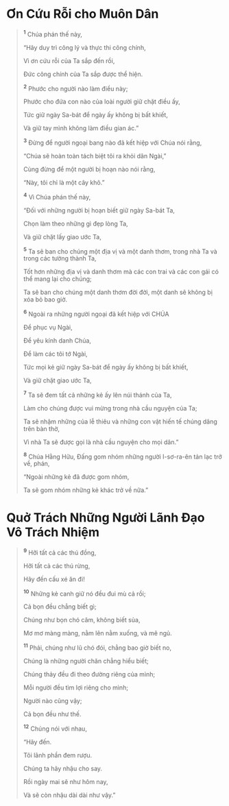 # Ơn Cứu Rỗi cho Muôn Dân

> <sup><b>1</b></sup> Chúa phán thế này,
> 
> “Hãy duy trì công lý và thực thi công chính,
> 
> Vì ơn cứu rỗi của Ta sắp đến rồi,
> 
> Ðức công chính của Ta sắp được thể hiện.
> 
> <sup><b>2</b></sup> Phước cho người nào làm điều này;
> 
> Phước cho đứa con nào của loài người giữ chặt điều ấy,
> 
> Tức giữ ngày Sa-bát để ngày ấy không bị bất khiết,
> 
> Và giữ tay mình không làm điều gian ác.”
>
> <sup><b>3</b></sup> Ðừng để người ngoại bang nào đã kết hiệp với Chúa nói rằng,
> 
> “Chúa sẽ hoàn toàn tách biệt tôi ra khỏi dân Ngài,”
> 
> Cùng đừng để một người bị hoạn nào nói rằng,
> 
> “Này, tôi chỉ là một cây khô.”
>
> <sup><b>4</b></sup> Vì Chúa phán thế này,
> 
> “Ðối với những người bị hoạn biết giữ ngày Sa-bát Ta,
> 
> Chọn làm theo những gì đẹp lòng Ta,
> 
> Và giữ chặt lấy giao ước Ta,
> 
> <sup><b>5</b></sup> Ta sẽ ban cho chúng một địa vị và một danh thơm, trong nhà Ta và trong các tường thành Ta,
> 
> Tốt hơn những địa vị và danh thơm mà các con trai và các con gái có thể mang lại cho chúng;
> 
> Ta sẽ ban cho chúng một danh thơm đời đời, một danh sẽ không bị xóa bỏ bao giờ.
>
> <sup><b>6</b></sup> Ngoài ra những người ngoại đã kết hiệp với CHÚA
> 
> Ðể phục vụ Ngài,
> 
> Ðể yêu kính danh Chúa,
> 
> Ðể làm các tôi tớ Ngài,
> 
> Tức mọi kẻ giữ ngày Sa-bát để ngày ấy không bị bất khiết,
> 
> Và giữ chặt giao ước Ta,
> 
> <sup><b>7</b></sup> Ta sẽ đem tất cả những kẻ ấy lên núi thánh của Ta,
> 
> Làm cho chúng được vui mừng trong nhà cầu nguyện của Ta;
> 
> Ta sẽ nhậm những của lễ thiêu và những con vật hiến tế chúng dâng trên bàn thờ,
> 
> Vì nhà Ta sẽ được gọi là nhà cầu nguyện cho mọi dân.”
>
> <sup><b>8</b></sup> Chúa Hằng Hữu, Ðấng gom nhóm những người I-sơ-ra-ên tản lạc trở về, phán,
> 
> “Ngoài những kẻ đã được gom nhóm,
> 
> Ta sẽ gom nhóm những kẻ khác trở về nữa.”

# Quở Trách Những Người Lãnh Ðạo Vô Trách Nhiệm

> <sup><b>9</b></sup> Hỡi tất cả các thú đồng,
> 
> Hỡi tất cả các thú rừng,
> 
> Hãy đến cấu xé ăn đi!
> 
> <sup><b>10</b></sup> Những kẻ canh giữ nó đều đui mù cả rồi;
> 
> Cả bọn đều chẳng biết gì;
> 
> Chúng như bọn chó câm, không biết sủa,
> 
> Mơ mơ màng màng, nằm lên nằm xuống, và mê ngủ.
> 
> <sup><b>11</b></sup> Phải, chúng như lũ chó đói, chẳng bao giờ biết no,
> 
> Chúng là những người chăn chẳng hiểu biết;
> 
> Chúng thảy đều đi theo đường riêng của mình;
> 
> Mỗi người đều tìm lợi riêng cho mình;
> 
> Người nào cũng vậy;
> 
> Cả bọn đều như thế.
> 
> <sup><b>12</b></sup> Chúng nói với nhau,
> 
> “Hãy đến.
> 
> Tôi lãnh phần đem rượu.
> 
> Chúng ta hãy nhậu cho say.
> 
> Rồi ngày mai sẽ như hôm nay,
> 
> Và sẽ còn nhậu dài dài như vậy.”